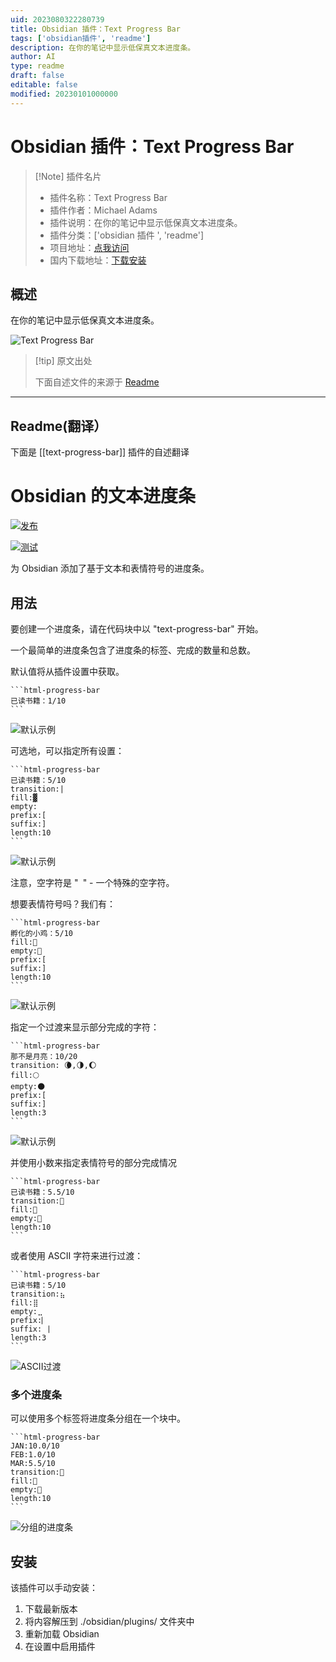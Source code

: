 ```yaml
---
uid: 2023080322280739
title: Obsidian 插件：Text Progress Bar
tags: ['obsidian插件', 'readme']
description: 在你的笔记中显示低保真文本进度条。
author: AI
type: readme
draft: false
editable: false
modified: 20230101000000
---
```


# Obsidian 插件：Text Progress Bar

> [!Note] 插件名片
> - 插件名称：Text Progress Bar
> - 插件作者：Michael Adams
> - 插件说明：在你的笔记中显示低保真文本进度条。
> - 插件分类：['obsidian 插件 ', 'readme']
> - 项目地址：[点我访问](https://github.com/michaeladams/obsidian-text-progress-bar)
> - 国内下载地址：[下载安装](https://pkmer.cn/products/plugin/pluginMarket/?text-progress-bar)

## 概述

在你的笔记中显示低保真文本进度条。

![Text Progress Bar](https://cdn.pkmer.cn/covers/text-progress-bar.jpeg!pkmer)

> [!tip] 原文出处
>
>下面自述文件的来源于 [Readme](https://ghproxy.net/https://raw.githubusercontent.com/michaeladams/obsidian-text-progress-bar/master/README.md)
>

---

## Readme(翻译）

下面是 [[text-progress-bar]] 插件的自述翻译

# Obsidian 的文本进度条

[![发布](https://img.shields.io/github/v/release/michaeladams/obsidian-text-progress-bar?display_name=tag)](https://github.com/michaeladams/obsidian-text-progress-bar/releases/latest)

[![测试](https://github.com/michaeladams/obsidian-text-progress-bar/actions/workflows/test.yml/badge.svg)](https://github.com/michaeladams/obsidian-text-progress-bar/actions/workflows/test.yml)

为 Obsidian 添加了基于文本和表情符号的进度条。

## 用法

要创建一个进度条，请在代码块中以 "text-progress-bar" 开始。

一个最简单的进度条包含了进度条的标签、完成的数量和总数。

默认值将从插件设置中获取。

~~~
```html-progress-bar
已读书籍：1/10
```
~~~

![默认示例](images/example-default.jpg)

可选地，可以指定所有设置：

~~~
```html-progress-bar
已读书籍：5/10
transition:|
fill:▓
empty: 
prefix:[
suffix:]
length:10
```
~~~

![默认示例](images/example-all-settings.jpg)

注意，空字符是 "` `" - 一个特殊的空字符。

想要表情符号吗？我们有：

~~~
```html-progress-bar
孵化的小鸡：5/10
fill:🐥
empty:🥚
prefix:[
suffix:]
length:10
```
~~~

![默认示例](images/example-emoji.jpg)

指定一个过渡来显示部分完成的字符：

~~~
```html-progress-bar
那不是月亮：10/20
transition: 🌘,🌗,🌔
fill:🌕
empty:🌑
prefix:[
suffix:]
length:3
```
~~~

![默认示例](images/example-transition-emoji.jpg)

并使用小数来指定表情符号的部分完成情况

~~~
```html-progress-bar
已读书籍：5.5/10
transition:📖
fill:📗
empty:📕
length:10
```
~~~

或者使用 ASCII 字符来进行过渡：

~~~
```html-progress-bar
已读书籍：5/10
transition:⣦
fill:⣿
empty:⣀
prefix:⎸
suffix:⎹
length:3
```
~~~

![ASCII过渡](images/example-transition-ascii.jpg)

### 多个进度条

可以使用多个标签将进度条分组在一个块中。

~~~
```html-progress-bar
JAN:10.0/10
FEB:1.0/10
MAR:5.5/10
transition:📖
fill:📗
empty:📕
length:10
```
~~~

![分组的进度条](images/example-multiple.png)

## 安装

该插件可以手动安装：

1. 下载最新版本
2. 将内容解压到 ./obsidian/plugins/ 文件夹中
3. 重新加载 Obsidian
4. 在设置中启用插件



